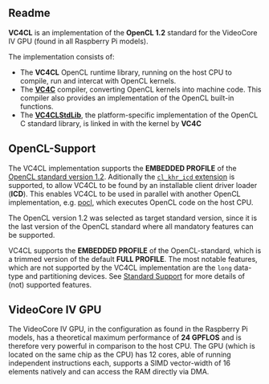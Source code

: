 ## Readme

**VC4CL** is an implementation of the **OpenCL 1.2** standard for the VideoCore IV GPU (found in all Raspberry Pi models).

The implementation consists of:

* The **VC4CL** OpenCL runtime library, running on the host CPU to compile, run and intercat with OpenCL kernels.
* The **[VC4C](https://github.com/doe300/VC4C)** compiler, converting OpenCL kernels into machine code. This compiler also provides an implementation of the OpenCL built-in functions.
* The **[VC4CLStdLib](https://github.com/doe300/VC4CLStdLib)**, the platform-specific implementation of the OpenCL C standard library, is linked in with the kernel by **VC4C**

## OpenCL-Support
The VC4CL implementation supports the **EMBEDDED PROFILE** of the [OpenCL standard version 1.2](https://Fwww.khronos.org/registry/OpenCL/specs/opencl-1.2.pdf).
Aditionally the [`cl_khr_icd` extension](https://Fwww.khronos.org/registry/OpenCL/specs/opencl-1.2.pdf) is supported, to allow VC4CL to be found by an installable client driver loader (**ICD**). This enables VC4CL to be used in parallel with another OpenCL implementation, e.g. [pocl](https://github.com/pocl/pocl), which executes OpenCL code on the host CPU.

The OpenCL version 1.2 was selected as target standard version, since it is the last version of the OpenCL standard where all mandatory features can be supported.

VC4CL supports the **EMBEDDED PROFILE** of the OpenCL-standard, which is a trimmed version of the default **FULL PROFILE**. The most notable features, which are not supported by the VC4CL implementation are the `long` data-type and partitioning devices. See [Standard Support](StandardSupport.md) for more details of (not) supported features.

## VideoCore IV GPU
The VideoCore IV GPU, in the configuration as found in the Raspberry Pi models, has a theoretical maximum performance of **24 GPFLOS** and is therefore very powerful in comparison to the host CPU.
The GPU (which is located on the same chip as the CPU) has 12 cores, able of running independent instructions each, supports a SIMD vector-width of 16 elements natively and can access the RAM directly via DMA.

